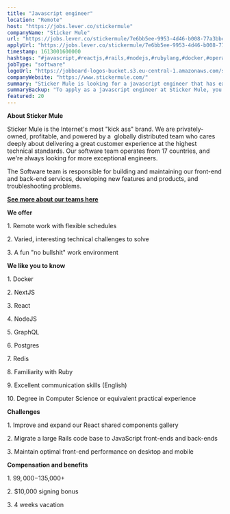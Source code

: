 ```yaml
---
title: "Javascript engineer"
location: "Remote"
host: "https://jobs.lever.co/stickermule"
companyName: "Sticker Mule"
url: "https://jobs.lever.co/stickermule/7e6bb5ee-9953-4d46-b008-77a3bbc4ee29"
applyUrl: "https://jobs.lever.co/stickermule/7e6bb5ee-9953-4d46-b008-77a3bbc4ee29/apply"
timestamp: 1613001600000
hashtags: "#javascript,#reactjs,#rails,#nodejs,#rubylang,#docker,#operations,#branding,#redis,#postgresql"
jobType: "software"
logoUrl: "https://jobboard-logos-bucket.s3.eu-central-1.amazonaws.com/sticker-mule"
companyWebsite: "https://www.stickermule.com/"
summary: "Sticker Mule is looking for a javascript engineer that has experience in: experience in: #javascript, #reactjs, #rails."
summaryBackup: "To apply as a javascript engineer at Sticker Mule, you preferably need to have some knowledge of: #javascript, #reactjs, #rails."
featured: 20
---
```


**About Sticker Mule**

Sticker Mule is the Internet's most "kick ass" brand. We are privately-owned, profitable, and powered by a  globally distributed team who cares deeply about delivering a great customer experience at the highest technical standards. Our software team operates from 17 countries, and we're always looking for more exceptional engineers.

The Software team is responsible for building and maintaining our front-end and back-end services, developing new features and products, and troubleshooting problems.

**[See more about our teams here](https://www.stickermule.com/about)**

**We offer**

1\. Remote work with flexible schedules

2\. Varied, interesting technical challenges to solve

3\. A fun "no bullshit" work environment

**We like you to know**

1\. Docker

2\. NextJS

3\. React

4\. NodeJS

5\. GraphQL

6\. Postgres

7\. Redis

8\. Familiarity with Ruby

9\. Excellent communication skills (English)

10\. Degree in Computer Science or equivalent practical experience

**Challenges**

1\. Improve and expand our React shared components gallery

2\. Migrate a large Rails code base to JavaScript front-ends and back-ends

3\. Maintain optimal front-end performance on desktop and mobile

**Compensation and benefits**

1\. $99,000-$135,000+

2\. $10,000 signing bonus

3\. 4 weeks vacation
